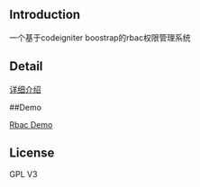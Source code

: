 ## Introduction

一个基于codeigniter boostrap的rbac权限管理系统

## Detail

[详细介绍](http://www.oserror.com/)

##Demo

[Rbac Demo](http://demo.oserror.com/rbac)

## License

GPL V3